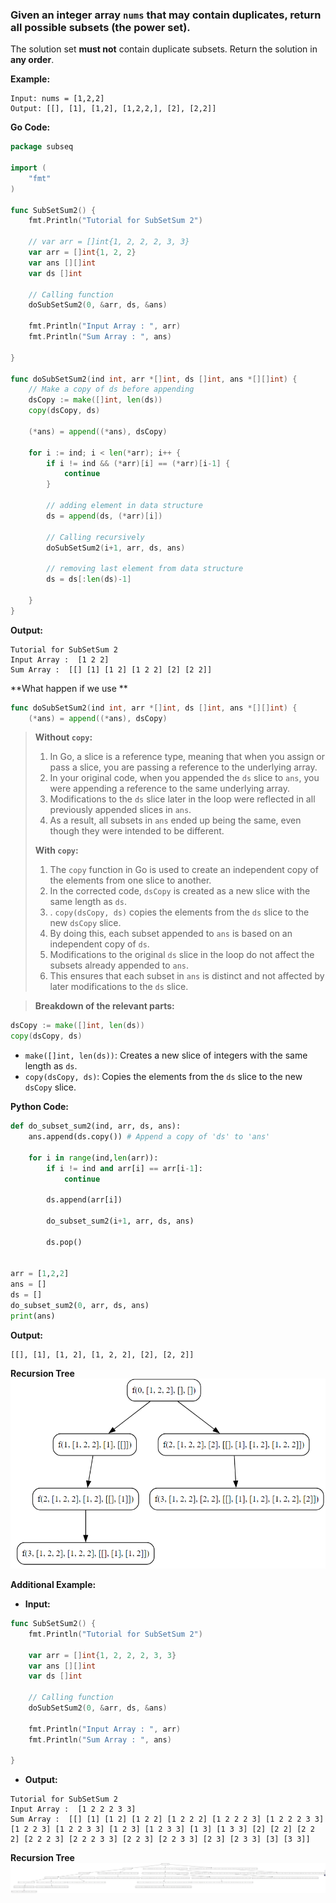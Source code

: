 ### Given an integer array `nums` that may contain duplicates, return all possible subsets (the power set).

The solution set **must not** contain duplicate subsets. Return the solution in **any order**.

**Example:**
```
Input: nums = [1,2,2]
Output: [[], [1], [1,2], [1,2,2,], [2], [2,2]]
```

**Go Code:**
```go
package subseq

import (
	"fmt"
)

func SubSetSum2() {
	fmt.Println("Tutorial for SubSetSum 2")

	// var arr = []int{1, 2, 2, 2, 3, 3}
	var arr = []int{1, 2, 2}
	var ans [][]int
	var ds []int

	// Calling function
	doSubSetSum2(0, &arr, ds, &ans)

	fmt.Println("Input Array : ", arr)
	fmt.Println("Sum Array : ", ans)

}

func doSubSetSum2(ind int, arr *[]int, ds []int, ans *[][]int) {
	// Make a copy of ds before appending
	dsCopy := make([]int, len(ds))
	copy(dsCopy, ds)

	(*ans) = append((*ans), dsCopy)

	for i := ind; i < len(*arr); i++ {
		if i != ind && (*arr)[i] == (*arr)[i-1] {
			continue
		}

		// adding element in data structure
		ds = append(ds, (*arr)[i])

		// Calling recursively
		doSubSetSum2(i+1, arr, ds, ans)

		// removing last element from data structure
		ds = ds[:len(ds)-1]

	}
}
```

**Output:**
```
Tutorial for SubSetSum 2
Input Array :  [1 2 2]
Sum Array :  [[] [1] [1 2] [1 2 2] [2] [2 2]]
```

**What happen if we use **
```go
func doSubSetSum2(ind int, arr *[]int, ds []int, ans *[][]int) {
	(*ans) = append((*ans), dsCopy)
```

> **Without `copy`:**
>
> 1. In Go, a slice is a reference type, meaning that when you assign or pass a slice, you are passing a reference to the underlying array.
> 2. In your original code, when you appended the `ds` slice to `ans`, you were appending a reference to the same underlying array.
> 3. Modifications to the `ds` slice later in the loop were reflected in all previously appended slices in `ans`.
> 4. As a result, all subsets in `ans` ended up being the same, even though they were intended to be different.
> 
> **With `copy`:**
> 1. The `copy` function in Go is used to create an independent copy of the elements from one slice to another.
> 2. In the corrected code, `dsCopy` is created as a new slice with the same length as `ds`.
> 3. . `copy(dsCopy, ds)` copies the elements from the `ds` slice to the new `dsCopy` slice.
> 4. By doing this, each subset appended to `ans` is based on an independent copy of `ds`.
> 5. Modifications to the original `ds` slice in the loop do not affect the subsets already appended to `ans`.
> 6. This ensures that each subset in `ans` is distinct and not affected by later modifications to the `ds` slice.

> **Breakdown of the relevant parts:**
```go
dsCopy := make([]int, len(ds))
copy(dsCopy, ds)
```
- `make([]int, len(ds))`: Creates a new slice of integers with the same length as `ds`.
- `copy(dsCopy, ds)`: Copies the elements from the `ds` slice to the new `dsCopy` slice.

**Python Code:**
```python
def do_subset_sum2(ind, arr, ds, ans):
    ans.append(ds.copy()) # Append a copy of 'ds' to 'ans'

    for i in range(ind,len(arr)):
        if i != ind and arr[i] == arr[i-1]:
            continue
        
        ds.append(arr[i])

        do_subset_sum2(i+1, arr, ds, ans)

        ds.pop()


arr = [1,2,2]
ans = []
ds = []
do_subset_sum2(0, arr, ds, ans)
print(ans)
```

**Output:**
```
[[], [1], [1, 2], [1, 2, 2], [2], [2, 2]]
```

**Recursion Tree**
![subsetsum2_recursion_tree1](img/subsetsum2recursionstree1.png)

**Additional Example:**

- **Input:**
```go
func SubSetSum2() {
	fmt.Println("Tutorial for SubSetSum 2")

	var arr = []int{1, 2, 2, 2, 3, 3}
	var ans [][]int
	var ds []int

	// Calling function
	doSubSetSum2(0, &arr, ds, &ans)

	fmt.Println("Input Array : ", arr)
	fmt.Println("Sum Array : ", ans)

}
```

- **Output:**
```
Tutorial for SubSetSum 2
Input Array :  [1 2 2 2 3 3]
Sum Array :  [[] [1] [1 2] [1 2 2] [1 2 2 2] [1 2 2 2 3] [1 2 2 2 3 3] [1 2 2 3] [1 2 2 3 3] [1 2 3] [1 2 3 3] [1 3] [1 3 3] [2] [2 2] [2 2 2] [2 2 2 3] [2 2 2 3 3] [2 2 3] [2 2 3 3] [2 3] [2 3 3] [3] [3 3]]
```

**Recursion Tree**
![subsetsum2_recursion_tree1](img/subsetsum2recursionstree2.png)